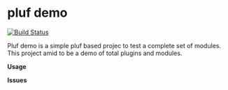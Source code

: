 # pluf demo

[![Build Status](https://travis-ci.org/pluf/demo.svg?branch=master)](https://travis-ci.org/pluf/demo)

Pluf demo is a simple pluf based projec to test a complete set of modules. This project amid to be
a demo of total plugins and modules.

**Usage**


**Issues**
